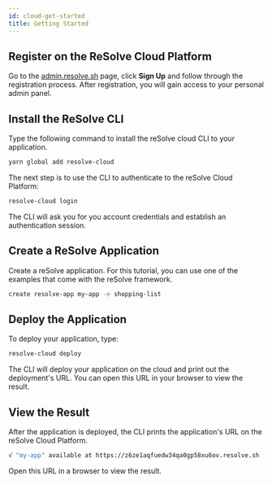 ```yaml
---
id: cloud-get-started
title: Getting Started
---
```


## Register on the ReSolve Cloud Platform

Go to the [admin.resolve.sh](https://admin.resolve.sh) page, click **Sign Up** and follow through the registration process. After registration, you will gain access to your personal admin panel.

## Install the ReSolve CLI

Type the following command to install the reSolve cloud CLI to your application.

```bash
yarn global add resolve-cloud
```

The next step is to use the CLI to authenticate to the reSolve Cloud Platform:

```bash
resolve-cloud login
```

The CLI will ask you for you account credentials and establish an authentication session.

## Create a ReSolve Application

Create a reSolve application. For this tutorial, you can use one of the examples that come with the reSolve framework.

```bash
create resolve-app my-app -e shopping-list
```

## Deploy the Application

To deploy your application, type:

```bash
resolve-cloud deploy
```

The CLI will deploy your application on the cloud and print out the deployment's URL. You can open this URL in your browser to view the result.

## View the Result

After the application is deployed, the CLI prints the application's URL on the reSolve Cloud Platform.

```bash
√ "my-app" available at https://z6ze1aqfuedw34qa0gp58xu6ov.resolve.sh
```

Open this URL in a browser to view the result.
